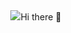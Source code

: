 <div id="header" align="center">
  <img src="https://media.giphy.com/media/ZVik7pBtu9dNS/giphy.gif/>
</div>

### Hi there 👋

<!--
**OmarAnwar19/OmarAnwar19** is a ✨ _special_ ✨ repository because its `README.md` (this file) appears on your GitHub profile.

Here are some ideas to get you started:

- 🔭 I’m currently working on ...
- 🌱 I’m currently learning ...
- 👯 I’m looking to collaborate on ...
- 🤔 I’m looking for help with ...
- 💬 Ask me about ...
- 📫 How to reach me: ...
- 😄 Pronouns: ...
- ⚡ Fun fact: ...
-->
